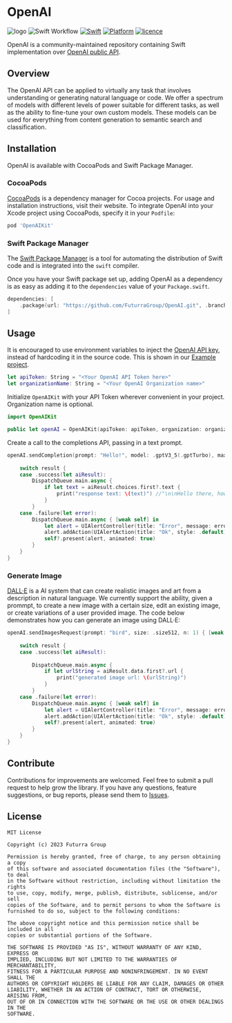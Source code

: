 # OpenAI

![logo](https://user-images.githubusercontent.com/7910769/221990786-c1de6c7f-d8cd-40bf-b3fd-d5d279676fb8.png)
![Swift Workflow](https://github.com/FuturraGroup/OpenAI/actions/workflows/swift.yml/badge.svg)
[![Swift](https://img.shields.io/badge/Swift%20Compatibility-5.5%20%7C%205.6%20%7C%205.7-orange)](https://img.shields.io/badge/Swift%20Compatibility-5.5%20%7C%205.6%20%7C%205.7-orange)
[![Platform](https://img.shields.io/badge/Platform%20Compatibility-iOS%20%7C%20macOS%20%7C%20tvOS%20%7C%20watchOS-blue)](https://img.shields.io/badge/Platform%20Compatibility-iOS%20%7C%20macOS%20%7C%20tvOS%20%7C%20watchOS-blue)
[![licence](https://img.shields.io/badge/%20licence-MIT-green)](https://img.shields.io/badge/%20licence-MIT-green)

OpenAI is a community-maintained repository containing Swift implementation over [OpenAI public API](https://platform.openai.com/docs/api-reference/).

## Overview
The OpenAI API can be applied to virtually any task that involves understanding or generating natural language or code. We offer a spectrum of models with different levels of power suitable for different tasks, as well as the ability to fine-tune your own custom models. These models can be used for everything from content generation to semantic search and classification.

## Installation

OpenAI is available with CocoaPods and Swift Package Manager.

### CocoaPods

[CocoaPods](https://cocoapods.org) is a dependency manager for Cocoa projects. For usage and installation instructions, visit their website. To integrate OpenAI into your Xcode project using CocoaPods, specify it in your `Podfile`:

```ruby
pod 'OpenAIKit'
```
### Swift Package Manager

The [Swift Package Manager](https://swift.org/package-manager/) is a tool for automating the distribution of Swift code and is integrated into the `swift` compiler. 

Once you have your Swift package set up, adding OpenAI as a dependency is as easy as adding it to the `dependencies` value of your `Package.swift`.

```swift
dependencies: [
    .package(url: "https://github.com/FuturraGroup/OpenAI.git", .branch("main"))
]
```

## Usage

It is encouraged to use environment variables to inject the [OpenAI API key](https://platform.openai.com/account/api-keys), instead of hardcoding it in the source code. This is shown in our [Example project](https://github.com/FuturraGroup/OpenAI/tree/main/Example).

```swift
let apiToken: String = "<Your OpenAI API Token here>"
let organizationName: String = "<Your OpenAI Organization name>"
```
Initialize `OpenAIKit` with your API Token wherever convenient in your project. Organization name is optional.

```swift
import OpenAIKit

public let openAI = OpenAIKit(apiToken: apiToken, organization: organizationName)
```
Create a call to the completions API, passing in a text prompt.

```swift
openAI.sendCompletion(prompt: "Hello!", model: .gptV3_5(.gptTurbo), maxTokens: 2048) { [weak self] result in
    
    switch result {
    case .success(let aiResult):
        DispatchQueue.main.async {
            if let text = aiResult.choices.first?.text {
                print("response text: \(text)") //"\n\nHello there, how may I assist you today?"
            }
        }
    case .failure(let error):
        DispatchQueue.main.async { [weak self] in
            let alert = UIAlertController(title: "Error", message: error.localizedDescription, preferredStyle: .alert)
            alert.addAction(UIAlertAction(title: "Ok", style: .default))
            self?.present(alert, animated: true)
        }
    }
}
```
### Generate Image

[DALL·E](https://platform.openai.com/docs/models/dall-e) is a AI system that can create realistic images and art from a description in natural language. We currently support the ability, given a prommpt, to create a new image with a certain size, edit an existing image, or create variations of a user provided image.
The code below demonstrates how you can generate an image using DALL·E:

```swift
openAI.sendImagesRequest(prompt: "bird", size: .size512, n: 1) { [weak self] result in
    
    switch result {
    case .success(let aiResult):
        
        DispatchQueue.main.async {
            if let urlString = aiResult.data.first?.url {
                print("generated image url: \(urlString)")
            }
        }
    case .failure(let error):
        DispatchQueue.main.async { [weak self] in
            let alert = UIAlertController(title: "Error", message: error.localizedDescription, preferredStyle: .alert)
            alert.addAction(UIAlertAction(title: "Ok", style: .default))
            self?.present(alert, animated: true)
        }
    }
}
```
## Contribute

Contributions for improvements are welcomed. Feel free to submit a pull request to help grow the library. If you have any questions, feature suggestions, or bug reports, please send them to [Issues](https://github.com/FuturraGroup/OpenAI/issues).

## License

```
MIT License

Copyright (c) 2023 Futurra Group

Permission is hereby granted, free of charge, to any person obtaining a copy
of this software and associated documentation files (the "Software"), to deal
in the Software without restriction, including without limitation the rights
to use, copy, modify, merge, publish, distribute, sublicense, and/or sell
copies of the Software, and to permit persons to whom the Software is
furnished to do so, subject to the following conditions:

The above copyright notice and this permission notice shall be included in all
copies or substantial portions of the Software.

THE SOFTWARE IS PROVIDED "AS IS", WITHOUT WARRANTY OF ANY KIND, EXPRESS OR
IMPLIED, INCLUDING BUT NOT LIMITED TO THE WARRANTIES OF MERCHANTABILITY,
FITNESS FOR A PARTICULAR PURPOSE AND NONINFRINGEMENT. IN NO EVENT SHALL THE
AUTHORS OR COPYRIGHT HOLDERS BE LIABLE FOR ANY CLAIM, DAMAGES OR OTHER
LIABILITY, WHETHER IN AN ACTION OF CONTRACT, TORT OR OTHERWISE, ARISING FROM,
OUT OF OR IN CONNECTION WITH THE SOFTWARE OR THE USE OR OTHER DEALINGS IN THE
SOFTWARE.
```
